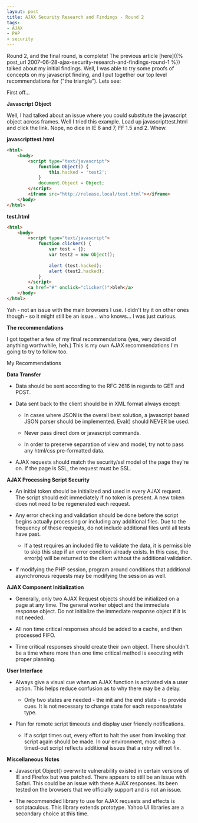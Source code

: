 ```yaml
---
layout: post
title: AJAX Security Research and Findings - Round 2
tags:
- AJAX
- PHP
- security
---
```

Round 2, and the final round, is complete! The previous article [here]({% post_url 2007-06-28-ajax-security-research-and-findings-round-1 %}) talked about my initial findings. Well, I was able to try some proofs of concepts on my javascript finding, and I put together our top level recommendations for (”the triangle”). Lets see:

First off...

**Javascript Object**

Well, I had talked about an issue where you could substitute the javascript object across frames. Well I tried this example. Load up javascripttest.html and click the link. Nope, no dice in IE 6 and 7, FF 1.5 and 2. Whew.

**javascripttest.html**
```html
<html>
    <body>
        <script type="text/javascript">
            function Object() {
                this.hacked = 'test2';
            }
            document.Object = Object;
        </script>
        <iframe src="http://release.local/test.html"></iframe>
    </body>
</html>
```

**test.html**
```html
<html>
    <body>
        <script type="text/javascript">
            function clicker() {
                var test = {};
                var test2 = new Object();
        
                alert (test.hacked);
                alert (test2.hacked);
            }
        </script>
        <a href="#" onclick="clicker()">bleh</a>
    </body>
</html>
```

Yah - not an issue with the main browsers I use. I didn't try it on other ones though - so it might still be an issue... who knows... I was just curious.

**The recommendations**

I got together a few of my final recommendations (yes, very devoid of anything worthwhile, heh.) This is my own AJAX recommendations I'm going to try to follow too.

My Recommendations

**Data Transfer**
	
  * Data should be sent according to the RFC 2616 in regards to GET and POST.
	
  * Data sent back to the client should be in XML format always except:
		
    * In cases where JSON is the overall best solution, a javascript based JSON parser should be implemented. Eval() should NEVER be used.
		
    * Never pass direct dom or javascript commands.
		
    * In order to preserve separation of view and model, try not to pass any html/css pre-formatted data.
	
  * AJAX requests should match the security/ssl model of the page they're on. If the page is SSL, the request must be SSL.

**AJAX Processing Script Security**

  * An initial token should be initialized and used in every AJAX request. The script should exit immediately if no token is present. A new token does not need to be regenerated each request.

  * Any error checking and validation should be done before the script begins actually processing or including any additional files. Due to the frequency of these requests, do not include additional files until all tests have past.
		
    * If a test requires an included file to validate the data, it is permissible to skip this step if an error condition already exists. In this case, the error(s) will be returned to the client without the additional validation.
	
  * If modifying the PHP session, program around conditions that additional asynchronous requests may be modifying the session as well.

**AJAX Component Initialization**
	
  * Generally, only two AJAX Request objects should be initialized on a page at any time. The general worker object and the immediate response object. Do not initialize the immediate response object if it is not needed.
	
  * All non time critical responses should be added to a cache, and then processed FIFO.
	
  * Time critical responses should create their own object. There shouldn't be a time where more than one time critical method is executing with proper planning.

**User Interface**
	
  * Always give a visual cue when an AJAX function is activated via a user action. This helps reduce confusion as to why there may be a delay.
		
    * Only two states are needed - the init and the end state - to provide cues. It is not necessary to change state for each response/state type.
	
  * Plan for remote script timeouts and display user friendly notifications.
		
    * If a script times out, every effort to halt the user from invoking that script again should be made. In our environment, most often a timed-out script reflects additional issues that a retry will not fix.

**Miscellaneous Notes**

  * Javascript Object() overwrite vulnerability existed in certain versions of IE and Firefox but was patched. There appears to still be an issue with Safari. This could be an issue with these AJAX responses. Its been tested on the browsers that we officially support and is not an issue.

  * The recommended library to use for AJAX requests and effects is scriptaculous. This library extends prototype. Yahoo UI libraries are a secondary choice at this time.
